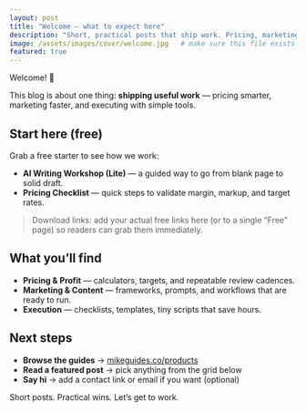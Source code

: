 ```yaml
---
layout: post
title: "Welcome — what to expect here"
description: "Short, practical posts that ship work. Pricing, marketing, and tools we actually use."
image: /assets/images/cover/welcome.jpg   # make sure this file exists
featured: true
---
```



Welcome! 👋

This blog is about one thing: **shipping useful work** — pricing smarter, marketing faster, and executing with simple tools.

## Start here (free)
Grab a free starter to see how we work:
- **AI Writing Workshop (Lite)** — a guided way to go from blank page to solid draft.
- **Pricing Checklist** — quick steps to validate margin, markup, and target rates.

> Download links: add your actual free links here (or to a single “Free” page) so readers can grab them immediately.

## What you’ll find
- **Pricing & Profit** — calculators, targets, and repeatable review cadences.
- **Marketing & Content** — frameworks, prompts, and workflows that are ready to run.
- **Execution** — checklists, templates, tiny scripts that save hours.

## Next steps
- **Browse the guides** → [mikeguides.co/products](https://mikeguides.co/products)
- **Read a featured post** → pick anything from the grid below
- **Say hi** → add a contact link or email if you want (optional)

Short posts. Practical wins. Let’s get to work.
